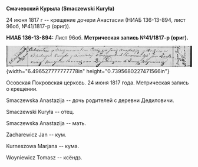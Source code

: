 **Смачевский Курыла (Smaczewski Kuryła)**

24 июня 1817 г -- крещение дочери Анастасии (НИАБ 136-13-894, лист 96об,
№41/1817-р (ориг)).

**НИАБ 136-13-894:** Лист 96об. **Метрическая запись №41/1817-р
(ориг).**

![](./media/787be27c54d3e5218489c17f67c05a3734ddfe93.png){width="6.496527777777778in"
height="0.7395680227471566in"}

Осовская Покровская церковь. 24 июня 1817 года. Метрическая запись о
крещении.

Smaczewska Anastazija -- дочь родителей с деревни Дедиловичи.

Smaczewski Kuryła -- отец.

Smaczewska Anastazija -- мать.

Zacharewicz Jan -- кум.

Kurneszowa Marjana -- кума.

Woyniewicz Tomasz -- ксёндз.

